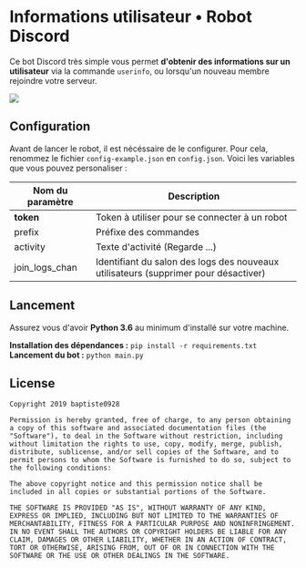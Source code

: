 # Informations utilisateur • Robot Discord

Ce bot Discord très simple vous permet **d'obtenir des informations sur un utilisateur** via la commande `userinfo`, ou lorsqu'un nouveau membre rejoindre votre serveur.

![](https://i.imgur.com/RKgSNJJ.png)

## Configuration
Avant de lancer le robot, il est nécéssaire de le configurer. Pour cela, renommez le fichier `config-example.json` en `config.json`. Voici les variables que vous pouvez personaliser :

| Nom du paramètre | Description                                                                         |
|------------------|-------------------------------------------------------------------------------------|
| **token**        | Token à utiliser pour se connecter à un robot                                       |
| prefix           | Préfixe des commandes                                                               |
| activity         | Texte d'activité (Regarde ...)                                                      |
| join_logs_chan   | Identifiant du salon des logs des nouveaux utilisateurs (supprimer pour désactiver) |

## Lancement
Assurez vous d'avoir **Python 3.6** au minimum d'installé sur votre machine.

**Installation des dépendances :** `pip install -r requirements.txt`
**Lancement du bot :** `python main.py`

## License
```
Copyright 2019 baptiste0928

Permission is hereby granted, free of charge, to any person obtaining a copy of this software and associated documentation files (the "Software"), to deal in the Software without restriction, including without limitation the rights to use, copy, modify, merge, publish, distribute, sublicense, and/or sell copies of the Software, and to permit persons to whom the Software is furnished to do so, subject to the following conditions:

The above copyright notice and this permission notice shall be included in all copies or substantial portions of the Software.

THE SOFTWARE IS PROVIDED "AS IS", WITHOUT WARRANTY OF ANY KIND, EXPRESS OR IMPLIED, INCLUDING BUT NOT LIMITED TO THE WARRANTIES OF MERCHANTABILITY, FITNESS FOR A PARTICULAR PURPOSE AND NONINFRINGEMENT. IN NO EVENT SHALL THE AUTHORS OR COPYRIGHT HOLDERS BE LIABLE FOR ANY CLAIM, DAMAGES OR OTHER LIABILITY, WHETHER IN AN ACTION OF CONTRACT, TORT OR OTHERWISE, ARISING FROM, OUT OF OR IN CONNECTION WITH THE SOFTWARE OR THE USE OR OTHER DEALINGS IN THE SOFTWARE.
```

